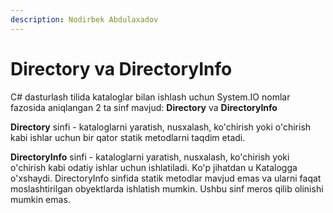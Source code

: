 ```yaml
---
description: Nodirbek Abdulaxadov
---
```


# Directory va DirectoryInfo

C# dasturlash tilida kataloglar bilan ishlash uchun System.IO nomlar fazosida aniqlangan 2 ta sinf mavjud: **Directory** va **DirectoryInfo**

**Directory** sinfi -  kataloglarni yaratish, nusxalash, ko'chirish yoki o'chirish kabi ishlar uchun bir qator statik metodlarni taqdim etadi.

**DirectoryInfo** sinfi - kataloglarni  yaratish, nusxalash, ko'chirish yoki o'chirish kabi odatiy ishlar uchun ishlatiladi. Ko'p jihatdan u Katalogga o'xshaydi. DirectoryInfo sinfida statik metodlar mavjud emas va ularni faqat moslashtirilgan obyektlarda ishlatish mumkin. Ushbu sinf meros qilib olinishi mumkin emas.
